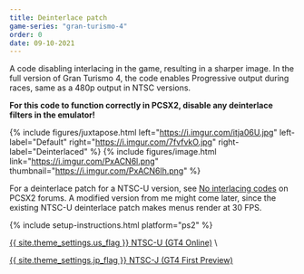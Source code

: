 ```yaml
---
title: Deinterlace patch
game-series: "gran-turismo-4"
order: 0
date: 09-10-2021
---
```


A code disabling interlacing in the game, resulting in a sharper image. In the full version of Gran Turismo 4,
the code enables Progressive output during races, same as a 480p output in NTSC versions.

**For this code to function correctly in PCSX2, disable any deinterlace filters in the emulator!**

{% include figures/juxtapose.html left="https://i.imgur.com/itja06U.jpg" left-label="Default"
                right="https://i.imgur.com/7fvfvkO.jpg" right-label="Deinterlaced" %}
{% include figures/image.html link="https://i.imgur.com/PxACN6l.png" thumbnail="https://i.imgur.com/PxACN6lh.png" %}


For a deinterlace patch for a NTSC-U version, see [No interlacing codes](https://forums.pcsx2.net/Thread-No-interlacing-codes) on PCSX2 forums.
A modified version from me might come later, since the existing NTSC-U deinterlace patch makes menus render at 30 FPS.

{% include setup-instructions.html platform="ps2" %}

<a href="https://github.com/CookiePLMonster/Console-Cheat-Codes/blob/master/PS2/Gran%20Turismo%204%20Online/Deinterlace/SCUS-97436_32A1C752_deinterlace.pnach" class="button" role="button" target="_blank">{{ site.theme_settings.us_flag }} NTSC-U (GT4 Online)</a> \\
<!-- <a href="https://github.com/CookiePLMonster/Console-Cheat-Codes/blob/master/PS2/Gran%20Turismo%204/Deinterlace/SCES-51719_44A61C8F_deinterlace.pnach" class="button" role="button" target="_blank">{{ site.theme_settings.eu_flag }} PAL</a> \\ -->
<a href="https://github.com/CookiePLMonster/Console-Cheat-Codes/blob/master/PS2/Gran%20Turismo%204%20First%20Preview/Deinterlace/PCPX-96649_E906EA37_deinterlace.pnach" class="button" role="button" target="_blank">{{ site.theme_settings.jp_flag }} NTSC-J (GT4 First Preview)</a>